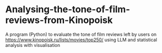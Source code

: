 # Analysing-the-tone-of-film-reviews-from-Kinopoisk
A program (Python) to evaluate the tone of film reviews left by users on https://www.kinopoisk.ru/lists/movies/top250/ using LLM and statistical analysis with visualisation
